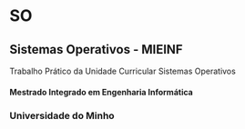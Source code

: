 # SO

## Sistemas Operativos  - MIEINF

Trabalho Prático da Unidade Curricular Sistemas Operativos

#### Mestrado Integrado em Engenharia Informática

### Universidade do Minho

